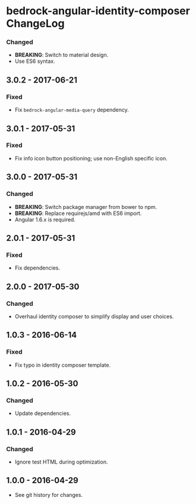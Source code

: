 # bedrock-angular-identity-composer ChangeLog

### Changed
- **BREAKING**: Switch to material design.
- Use ES6 syntax.

## 3.0.2 - 2017-06-21

### Fixed
- Fix `bedrock-angular-media-query` dependency.

## 3.0.1 - 2017-05-31

### Fixed
- Fix info icon button positioning; use non-English specific icon.

## 3.0.0 - 2017-05-31

### Changed
- **BREAKING**: Switch package manager from bower to npm.
- **BREAKING**: Replace requirejs/amd with ES6 import.
- Angular 1.6.x is required.

## 2.0.1 - 2017-05-31

### Fixed
- Fix dependencies.

## 2.0.0 - 2017-05-30

### Changed
- Overhaul identity composer to simplify display and user choices.

## 1.0.3 - 2016-06-14

### Fixed
- Fix typo in identity composer template.

## 1.0.2 - 2016-05-30

### Changed
- Update dependencies.

## 1.0.1 - 2016-04-29

### Changed
- Ignore test HTML during optimization.

## 1.0.0 - 2016-04-29

- See git history for changes.
